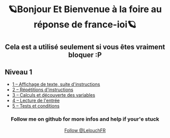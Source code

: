 <h1 align="center">🪐Bonjour Et Bienvenue à la foire au réponse de france-ioi🪐</h1>
<h2 align="center">Cela est a utilisé seulement si vous êtes vraiment bloquer :P</h2>

## Niveau 1
<ul>
  <li><a href="https://github.com/LelouchFR/France-IOI/tree/main/Niveau%201/1%20%E2%80%93%20Affichage%20de%20texte%2C%20suite%20d'instructions">1 – Affichage de texte, suite d'instructions</a></li>
  <li><a href="https://github.com/LelouchFR/France-IOI/tree/main/Niveau%201/2%20%E2%80%93%20R%C3%A9p%C3%A9titions%20d'instructions">2 – Répétitions d'instructions</a></li>
  <li><a href="https://github.com/LelouchFR/France-IOI/tree/main/Niveau%201/3%20%E2%80%93%20Calculs%20et%20d%C3%A9couverte%20des%20variables">3 – Calculs et découverte des variables</a></li>
  <li><a href="https://github.com/LelouchFR/France-IOI/tree/main/Niveau%201/4%20%E2%80%93%20Lecture%20de%20l'entr%C3%A9e">4 – Lecture de l'entrée</a></li>
  <li><a href="https://github.com/LelouchFR/France-IOI/tree/main/Niveau%201/5%20%E2%80%93%20Tests%20et%20conditions">5 – Tests et conditions</a></li>
</ul>

<h3 align="center">Follow me on github for more infos and help if your'e stuck</h3>
<div align="center">
  <a href="https://github.com/LelouchFR" align="center">Follow @LelouchFR</a><br>
</div>
